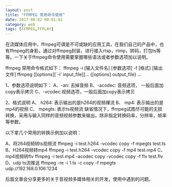 ```yaml
---
layout: post
title: "FFMPEG 常用命令使用"
date: 2017-08-02 00:01:01
category: web
tags: [FFMPEG,FFPLAY]
---
```

在流媒体应用中，ffmpeg可谓是不可或缺的应用工具，在我们自己的产品中，也有ffmpeg的身影，通过对ffmpeg封装，进行接入rtsp，rtmp，转码，打包ts等等。一下关于ffmpeg命令使用需要掌握哪些语法或者参数选项加以说明。

ffmpeg 常用命令格式如下：
ffmpeg -i [输入文件名] [参数选项] -f [格式] [输出文件] 
ffmpeg [[options][`-i’ input_file]]… {[options] output_file} ... 

1、参数选项说明如下：
 A、-an: 去掉音频 
 B、-acodec: 音频选项， 一般后面加copy表示拷贝 
 C、-vcodec:视频选项，一般后面加copy表示拷贝 

2、格式说明
 A、 h264: 表示输出的是h264的视频裸流 
 B、 mp4: 表示输出的是mp4的视频 
 C、 mpegts: 表示ts视频流
缺省情况下，ffmpeg试图尽可能的无损转换，采用与输入同样的音频视频参数来输出。除非指定转换码率，分辨率，帧率等参数。

以下拿几个常用的转换示例加以说明：

A、将264视频转ts视频流
ffmpeg -i test.h264 -vcodec copy -f mpegts test.ts
B、H264视频转mp4
ffmpeg -i test.h264 -vcodec copy -f mp4 test.mp4
C、mp4视频转flv 
ffmpeg -i test.mp4 -acodec copy -vcodec copy -f flv test.flv
D、udp ts流推送
ffmpeg -re -i 1.ts -c copy -f mpegts udp://192.168.0.106:1234

后面文章会分享更多的关于音视频多媒体相关的开发，使用中遇到的问题。









